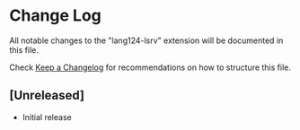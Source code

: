 # Change Log

All notable changes to the "lang124-lsrv" extension will be documented in this file.

Check [Keep a Changelog](http://keepachangelog.com/) for recommendations on how to structure this file.

## [Unreleased]

- Initial release
